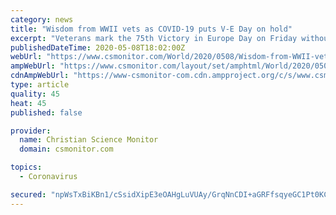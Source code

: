 ```yaml
---
category: news
title: "Wisdom from WWII vets as COVID-19 puts V-E Day on hold"
excerpt: "Veterans mark the 75th Victory in Europe Day on Friday without celebrations amid the raging pandemic. \"To me, the greatest thing that you can do is challenge the world,\" said one senior who survived the Battle of Normandy and COVID-19."
publishedDateTime: 2020-05-08T18:02:00Z
webUrl: "https://www.csmonitor.com/World/2020/0508/Wisdom-from-WWII-vets-as-COVID-19-puts-V-E-Day-on-hold"
ampWebUrl: "https://www.csmonitor.com/layout/set/amphtml/World/2020/0508/Wisdom-from-WWII-vets-as-COVID-19-puts-V-E-Day-on-hold"
cdnAmpWebUrl: "https://www-csmonitor-com.cdn.ampproject.org/c/s/www.csmonitor.com/layout/set/amphtml/World/2020/0508/Wisdom-from-WWII-vets-as-COVID-19-puts-V-E-Day-on-hold"
type: article
quality: 45
heat: 45
published: false

provider:
  name: Christian Science Monitor
  domain: csmonitor.com

topics:
  - Coronavirus

secured: "npWsTxBiKBn1/cSsidXipE3eOAHgLuVUAy/GrqNnCDI+aGRFfsqyeGC1Pt0KCs7ipnKU6i+3d4e7IFaIWKyS+Ky9Q8+qt8KqwYHnxCIedgc+BJTQj5ZcIYgHBDDO5gbyuKaVosJ8M1s5PzFvtb+Sivr13Q++/oSxD+TevZcu5x3buCylaQiAqGDvbvqQdxhkrXB0JzHKs4kllt1Nebr3js65GNYWgLYNbDxTJoSPkC4u9mHmMI1AcMgqGxBUULzD5g1obHc6xPkDQc1/ayx5mcWHzogmX2EaQegJVEOeCTWOXSUAR+SnK2fLnHfubZZHIGF8XmLKjZWqbZ9rwz4f5NOrMi0YJLxOAA4cjwKcl0Fwv17GHvwer1uGUMncNKIEn3u8aPkuVxnZqb7P8DSuS1PAqPxtU6kWSmsbis3YbQbNxYQKBZzyXEv118QYHZA2SAzD7acBBV4gDUtcWSsj3W05ITILytwkGYJXMFtpvAo=;MeagttjyZa71MEGr5YVg3w=="
---
```


